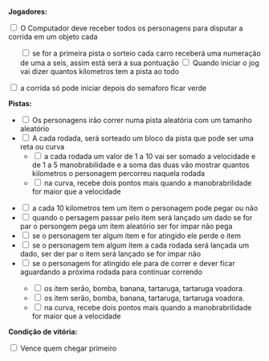 
<b>Jogadores:</b>

<input type="checkbox" id="jogadores-item" />
<label for="jogadores-item">O Computador deve receber todos os  personagens para disputar a corrida em um objeto cada</label>
<ul>
<input type="checkbox" id="inicio-corrida" /> <label for="inicio-corrida">se for a primeira pista o sorteio cada carro receberá uma numeração de uma a seis, assim está será a sua pontuação</label></li>
<input type="checkbox" id="inicio-corrida-pista" /> <label for="inicio-corrida-pista">Quando iniciar o jog vai dizer quantos kilometros tem a pista ao todo</label></li>
</ul>
<input type="checkbox" id="inicio-corrida-semaforo" /> <label for="inicio-corrida-semaforo">a corrida só pode iniciar depois do semaforo ficar verde</label></li>
</ul>

<b>Pistas:</b>

<ul>
  <li><input type="checkbox" id="pistas-1-item" /> <label for="pistas-1-item">Os personagens irão correr numa pista aleatória com um tamanho aleatório</label></li>
  <li><input type="checkbox" id="pistas-2-item" /> <label for="pistas-2-item">A cada rodada, será sorteado um bloco da pista que pode ser uma reta ou curva</label>
    <ul>
      <li><input type="checkbox" id="pistas-2-1-item" /> <label for="pistas-2-1-item"> a cada rodada um valor de 1  a 10 vai ser somado a velocidade e de 1 a 5 manobrabilidade e a soma das duas  vão mostrar quantos kilometros o personagem percorreu naquela rodada</label></li>
      <li><input type="checkbox" id="pistas-2-2-item" /> <label for="pistas-2-2-item">na curva, recebe dois pontos  mais quando  a manobrabrilidade for maior que a velocidade</label></li>
    </ul>
  </li>
</ul>

<ul>
      <li><input type="checkbox" id="item-1" /> <label for="item-1"> a cada 10 kilometros  tem um item o personagem pode pegar ou não</label></li>
      <li><input type="checkbox" id="item-2" /> <label for="item-2">quando o persagem passar pelo item será lançado um dado se for par o persongem pega um item aleatório ser for impar não pega</label></li>
       <li><input type="checkbox" id="item-3" /> <label for="item-3">se o personagem ter algum item e for atingido ele perde o item</label></li>
      </li>
       <li><input type="checkbox" id="item-3" /> <label for="item-3">se o personagem tem algum item  a cada rodada será lançada um dado, ser der par o item será lançado se for impar não</label></li>
      </li>
       <li><input type="checkbox" id="item-4" /> <label for="item-3">se o personagem for atingido ele para de correr e dever ficar aguardando a próxima rodada para continuar correndo</label></li>
      </li>
      <ul>
        <li><input type="checkbox" id="item-pego-1" /> <label for="item-pego-1"> 
            os item serão, bomba, banana, tartaruga, tartaruga voadora.
        </label></li>
        <li><input type="checkbox" id="item-pego-2" /> <label for="item-pego-2"> 
            os item serão, bomba, banana, tartaruga, tartaruga voadora.
        </label></li>
        <li><input type="checkbox" id="pistas-2-2-item" /> <label for="pistas-2-2-item">na curva, recebe dois pontos  mais quando  a manobrabrilidade for maior que a velocidade</label></li>
    </ul>
    </li>
</ul>

<b>Condição de vitória:</b>

<input type="checkbox" id="vitoria-item" />
<label for="vitoria-item">Vence quem chegar primeiro</label>
